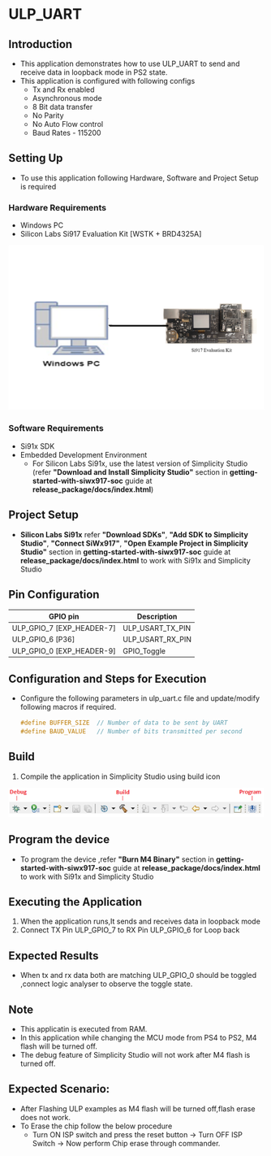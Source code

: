 # ULP_UART

## Introduction 
- This application demonstrates how to use ULP_UART to send and receive data in loopback mode in PS2 state.
- This application is configured with following configs
  - Tx and Rx enabled
  - Asynchronous mode
  - 8 Bit data transfer
  - No Parity
  - No Auto Flow control
  - Baud Rates - 115200
  
## Setting Up 
- To use this application following Hardware, Software and Project Setup is required

### Hardware Requirements
  - Windows PC 
  - Silicon Labs Si917 Evaluation Kit [WSTK + BRD4325A]
  
![Figure: Introduction](resources/readme/image506a.png)

### Software Requirements
  - Si91x SDK
  - Embedded Development Environment
    - For Silicon Labs Si91x, use the latest version of Simplicity Studio (refer **"Download and Install Simplicity Studio"** section in **getting-started-with-siwx917-soc** guide at **release_package/docs/index.html**)
   

## Project Setup
- **Silicon Labs Si91x** refer **"Download SDKs"**, **"Add SDK to Simplicity Studio"**, **"Connect SiWx917"**, **"Open Example Project in Simplicity Studio"** section in **getting-started-with-siwx917-soc** guide at **release_package/docs/index.html** to work with Si91x and Simplicity Studio

## Pin Configuration
|GPIO pin  | Description|
|--- | --- |
|ULP_GPIO_7 [EXP_HEADER-7]  |ULP_USART_TX_PIN |
|ULP_GPIO_6 [P36]           |ULP_USART_RX_PIN |
|ULP_GPIO_0 [EXP_HEADER-9]  |GPIO_Toggle      |

## Configuration and Steps for Execution

- Configure the following parameters in ulp_uart.c file and update/modify following macros if required. 
   ```C
   #define BUFFER_SIZE  // Number of data to be sent by UART
   #define BAUD_VALUE   // Number of bits transmitted per second
   ``` 
   

## Build
1. Compile the application in Simplicity Studio using build icon

![Figure: Build run and Debug](resources/readme/image506c.png)

## Program the device
- To program the device ,refer **"Burn M4 Binary"** section in **getting-started-with-siwx917-soc** guide at **release_package/docs/index.html** to work with Si91x and Simplicity Studio

## Executing the Application
1. When the application runs,It sends and receives data in loopback mode
2. Connect TX Pin ULP_GPIO_7 to RX Pin ULP_GPIO_6 for Loop back

## Expected Results 
 - When tx and rx data both are matching ULP_GPIO_0 should be toggled ,connect logic analyser to observe the toggle state. 

## Note
 - This applicatin is executed from RAM.
 - In this application while changing the MCU mode from PS4 to PS2, M4 flash will be turned off.
 - The debug feature of Simplicity Studio will not work after M4 flash is turned off.

## Expected Scenario:
 - After Flashing ULP examples as M4 flash will be turned off,flash erase does not work.
 - To Erase the chip follow the below procedure
   - Turn ON ISP switch and press the reset button → Turn OFF ISP Switch → Now perform Chip erase 
      through commander.
 